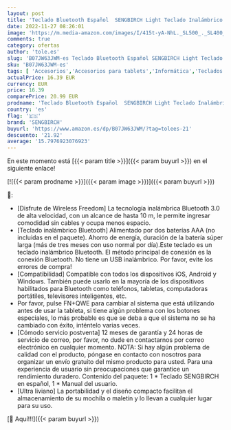 ```yaml
---
layout: post
title: 'Teclado Bluetooth Español  SENGBIRCH Light Teclado Inalámbrico Portátil para iPhone de iOS  iPad  Samsung  Huawei  Android  Windows y Cualquier Dispositivo con Bluetooth  Teclado Bluetooth  Blanco '
date: 2022-11-27 08:26:01
image: 'https://m.media-amazon.com/images/I/415t-yA-NhL._SL500_._SL400_.jpg'
comments: true
category: ofertas
author: 'tole.es'
slug: 'B07JW63JWM-es Teclado Bluetooth Español SENGBIRCH Light Teclado...'
sku: 'B07JW63JWM-es'
tags: [ 'Accesorios','Accesorios para tablets','Informática','Teclados para tablets','ipad','iphone','sengbirch','🇪🇸', ]
actualPrice: 16.39 EUR
currency: EUR
price: 16.39
comparePrice: 20.99 EUR
prodname: 'Teclado Bluetooth Español  SENGBIRCH Light Teclado Inalámbrico Portátil para iPhone de iOS  iPad  Samsung  Huawei  Android  Windows y Cualquier Dispositivo con Bluetooth  Teclado Bluetooth  Blanco '
country: 'es'
flag: '🇪🇸'
brand: 'SENGBIRCH'
buyurl: 'https://www.amazon.es/dp/B07JW63JWM/?tag=tolees-21'
descuento: '21.92'
average: '15.7976923076923'
---
```


En este momento está [{{< param title >}}]({{< param buyurl >}}) en el siguiente enlace!

[![{{< param prodname >}}]({{< param image >}})]({{< param buyurl >}})

🔎:

- [Disfrute de Wireless Freedom] La tecnología inalámbrica Bluetooth 3.0 de alta velocidad, con un alcance de hasta 10 m, le permite ingresar comodidad sin cables y ocupa menos espacio.
- [Teclado inalámbrico Bluetooth] Alimentado por dos baterías AAA (no incluidas en el paquete). Ahorro de energía, duración de la batería súper larga (más de tres meses con uso normal por día).Este teclado es un teclado inalámbrico Bluetooth. El método principal de conexión es la conexión Bluetooth. No tiene un USB inalámbrico. Por favor, evite los errores de compra!
- [Compatibilidad] Compatible con todos los dispositivos iOS, Android y Windows. También puede usarlo en la mayoría de los dispositivos habilitados para Bluetooth como teléfonos, tabletas, computadoras portátiles, televisores inteligentes, etc.
- Por favor, pulse FN+QWE para cambiar al sistema que está utilizando antes de usar la tableta, si tiene algún problema con los botones especiales, lo más probable es que se deba a que el sistema no se ha cambiado con éxito, inténtelo varias veces.
- [Cómodo servicio postventa] 12 meses de garantía y 24 horas de servicio de correo, por favor, no dude en contactarnos por correo electrónico en cualquier momento. NOTA: Si hay algún problema de calidad con el producto, póngase en contacto con nosotros para organizar un envío gratuito del mismo producto para usted. Para una experiencia de usuario sin preocupaciones que garantice un rendimiento duradero. Contenido del paquete: 1 * Teclado SENGBIRCH en español, 1 * Manual del usuario.
- [Ultra liviano] La portabilidad y el diseño compacto facilitan el almacenamiento de su mochila o maletín y lo llevan a cualquier lugar para su uso.

[🛒 Aquí!!!]({{< param buyurl >}})

